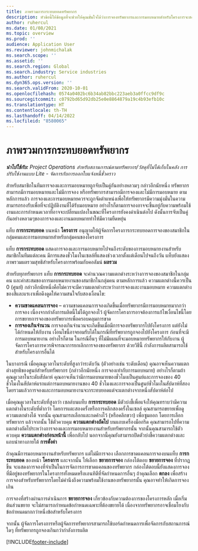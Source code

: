 ```yaml
---
title: ภาพรวมการกระทบยอดทรัพยากร
description: หัวข้อนี้ให้ข้อมูลที่จะช่วยให้คุณมั่นใจได้ว่าการจองทรัพยากรและการมอบหมายสำหรับโครงการจะสอดคล้องกัน
author: ruhercul
ms.date: 01/08/2021
ms.topic: overview
ms.prod: ''
audience: Application User
ms.reviewer: johnmichalak
ms.search.scope: ''
ms.assetid: ''
ms.search.region: Global
ms.search.industry: Service industries
ms.author: ruhercul
ms.dyn365.ops.version: ''
ms.search.validFrom: 2020-10-01
ms.openlocfilehash: 0574a0402bc6b34ab82bbc223aeb3a0ffcc9df9c
ms.sourcegitcommit: c0792bd65d92db25e0e8864879a19c4b93efb10c
ms.translationtype: HT
ms.contentlocale: th-TH
ms.lasthandoff: 04/14/2022
ms.locfileid: "8580065"
---
```

# <a name="resource-reconciliation-overview"></a>ภาพรวมการกระทบยอดทรัพยากร

_**นำไปใช้กับ:** Project Operations สำหรับสถานการณ์ตามทรัพยากร/วัสดุที่ไม่ได้เก็บในคลัง การปรับใช้งานแบบ Lite - จัดการกับการออกใบแจ้งหนี้ชั่วคราว_

สำหรับสมาชิกในทีมการจองและการมอบหมายถูกจับเป็นคู่กันอย่างหลวมๆ กล่าวอีกนัยหนึ่ง ทรัพยากรสามารถมีการมอบหมายและไม่มีการจอง หรือทรัพยากรสามารถมีการจองและไม่มีการมอบหมาย ตามหลักการแล้ว การจองและการมอบหมายควรจะถูกจัดตำแหน่งเพื่อให้ทรัพยากรมีความมุ่งมั่นในความสามารถรองรับเพื่อที่จะปฏิบัติงานที่ได้รับมอบหมาย อย่างไรก็ตามการจองอาจจะขึ้นอยู่กับความพร้อมใช้งานและการกำหนดเวลาที่อาจจะเปลี่ยนแปลงในขณะที่โครงการยังคงดำเนินต่อไป ดังนั้นการจับเป็นคู่กันอย่างหลวมๆของการจองและงานมอบหมายทำให้มีความยืดหยุ่น

แท็บ **การกระทบยอด** บนหน้า **โครงการ** อนุญาตให้ผู้จัดการโครงการกระทบยอดการจองของสมาชิกในกลุ่มคนและการมอบหมายสำหรับกลุ่มคนของโครงการ

แท็บ **การกระทบยอด** แสดงการจองและการมอบหมายไปจนถึงระดับของการมอบหมายงานสำหรับสมาชิกในทีมแต่ละคน มีการแสดงชั่วโมงในเซลล์ที่แสดงช่วงเวลาตั้งแต่เดือนไปจนถึงวัน แท็บยังแสดงภาพรวมผลรวมสุทธิสำหรับโครงการพร้อมกับคอลัมน์ **ผลรวม**

สำหรับทุกทรัพยากร แท็บ **การกระทบยอด** จะคำนวณความแตกต่างระหว่างการจองของสมาชิกในกลุ่มคน และค่าสะสมของการมอบหมายงานของสมาชิกในกลุ่มคน ตามหลักการแล้ว ความแตกต่างนี้ควรเป็น 0 (ศูนย์) กล่าวอีกนัยหนึ่งคือไม่ควรจะมีความแตกต่างระหว่างการจองและงานมอบหมาย ความแตกต่างของสีและแรเงาเพื่อดึงดูดให้ความสนใจกับสองเงื่อนไข:

- **ความขาดแคลนการจอง** – ความขาดแคลนการจองเกิดขึ้นเมื่อทรัพยากรมีการมอบหมายมากกว่าการจอง เนื่องจากกำลังการผลิตนี้ไม่ได้ถูกจองไว้ ผู้จัดการโครงการอาจต้องการแก้ไขเงื่อนไขนี้โดยการขยายการจองของทรัพยากรเพื่อครอบคลุมการขาด
- **การจองเกินจำนวน** การจองเกินจำนวนจะเกิดขึ้นเมื่อมีการจองทรัพยากรไปยังโครงการ แต่ยังไม่ได้กำหนดให้กับงาน เงื่อนไขนี้อาจยอมรับได้ในกรณีที่ทรัพยากรถูกจองไปยังโครงการ ก่อนที่จะมีการมอบหมายงาน อย่างไรก็ตาม ในกรณีอื่นๆ ที่ไม่มีแผนที่จะมอบหมายทรัพยากรให้กับงาน ผู้จัดการโครงการควรพิจารณาการยกเลิกการจองของทรัพยากร ด้วยวิธีนี้ กำลังการผลิตสามารถใช้สำหรับโครงการอื่นได้

ในบางกรณี เมื่อคุณดูเวลาในระดับที่สูงกว่าระดับวัน (ตัวอย่างเช่น ระดับเดือน) คุณอาจเห็นความแตกต่างสุทธิของศูนย์สำหรับทรัพยากร (กล่าวอีกนัยหนึ่ง การจองเท่ากับการมอบหมาย) อย่างไรก็ตามถ้าคุณดูเวลาในระดับสัปดาห์ คุณอาจเห็นว่ามีการมอบหมายของชั่วโมงเป็นศูนย์และการจองของ 40 ชั่วโมงในสัปดาห์แรกแต่การมอบหมายงานของ 40 ชั่วโมงและการจองเป็นศูนย์ชั่วโมงในสัปดาห์ที่สอง โดยรวมแล้วการจองและการมอบหมายงานจะกระทบยอดแต่จะแตกต่างจากหนึ่งสัปดาห์ต่อไป

เมื่อคุณดูเวลาในระดับที่สูงกว่า เซลล์บนแท็บ **การกระทบยอด** มีตัวบ่งชี้เพื่อแจ้งให้คุณทราบว่ามีความแตกต่างในระดับที่ต่ำกว่า โดยการแตะสองครั้งหรือการคลิกสองครั้งในเซลล์ คุณสามารถขยายเพื่อดูความแตกต่างได้ จากนั้น คุณสามารถเลือกและกดค้างไว้ (หรือคลิกขวา) เพื่อซูมออก โดยการเลือกทรัพยากร แล้วจากนั้น ใช้ตัวควบคุม **ความแตกต่างถัดไป** บนแถบเครื่องมือกริด คุณสามารถไปที่ความแตกต่างถัดไประหว่างการจองและการมอบหมายงานสำหรับทรัพยากรนั้น จากนั้นคุณสามารถใช้ตัวควบคุม **ความแตกต่างก่อนหน้านี้** เพื่อกลับไป นอกจากนี้คุณยังสามารถปิดตัวบ่งชี้ความแตกต่างและแถบนำทางภายใต้ **การตั้งค่า**

ถ้าคุณมีการมอบหมายงานสำหรับทรัพยากร แต่ไม่มีการจอง เลือกการขาดแคลนการจองบนแท็บ **การกระทบยอด** ของหน้า **โครงการ** และจากนั้น ให้เลือก **ขยายการจอง** กล่องโต้ตอบ **ขยายการจอง** ที่ปรากฏขึ้น จะแสดงการจองที่จำเป็นในการจัดการการขาดแคลนของทรัพยากร กล่องโต้ตอบนี้ยังแสดงการจองที่มีอยู่ของทรัพยากรในโครงการทั้งหมดหรือเอนทิตีที่จัดกำหนดการอื่นๆ ถ้าคุณเลือก **ตกลง** เพื่อสร้างการจองสำหรับทรัพยากรโดยไม่คำนึงถึงความพร้อมใช้งานของทรัพยากรนั้น คุณอาจทำให้เกิดการจองเกิน

การจองที่สร้างผ่านการดำเนินการ **ขยายการจอง** เกี่ยวข้องกับความต้องการของโครงการหลัก เมื่อเริ่มต้นส่วนขยาย จะไม่สามารถกำหนดข้อกำหนดเฉพาะที่ต้องขยายได้ เนื่องจากทรัพยากรอาจเชื่อมโยงกับข้อกำหนดมากกว่าหนึ่งข้อสำหรับโครงการ

จากนั้น ผู้จัดการโครงการหรือผู้จัดการทรัพยากรสามารถใช้บอร์ดกำหนดการเพื่อจัดการกับสถานการณ์ใดๆ ที่ทรัพยากรถูกจองเกินกว่ากำลังการผลิต


[!INCLUDE[footer-include](../includes/footer-banner.md)]